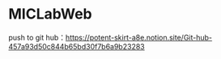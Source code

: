# MICLabWeb
push to git hub：https://potent-skirt-a8e.notion.site/Git-hub-457a93d50c844b65bd30f7b6a9b23283
